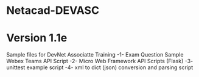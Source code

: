 # Netacad-DEVASC
# Version 1.1e
Sample files for DevNet Associatte Training
-1- Exam Question Sample Webex Teams API Script
-2- Micro Web Framework API Scripts (Flask)
-3- unittest example script
-4- xml to dict (json) conversion and parsing script

